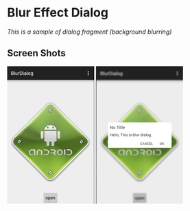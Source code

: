 Blur Effect Dialog
========

*This is a sample of dialog fragment (background blurring)*

## Screen Shots
![](https://raw.githubusercontent.com/chooblarin/blur-effect-dialog/master/screenshots/1.jpg)
![](https://raw.githubusercontent.com/chooblarin/blur-effect-dialog/master/screenshots/2.jpg)
